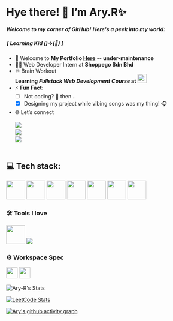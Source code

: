 # **Hye there! 👋 I’m Ary.R✨**
***Welcome to my corner of GitHub!***
***Here's a peek into my world:***

##### **{ Learning Kid ()=>(🧠) }**
- 🌱 Welcome to **My Portfolio [Here](#)** -- **under-maintenance**
- 👩‍💻 Web Developer Intern at **Shoppego Sdn Bhd**
- ♾️ Brain Workout <br />
  **Learning ***Fullstack Web Development Course*** at** <img src="https://github.com/user-attachments/assets/0c46fb9d-1bba-4997-bc6d-ff55224ade9a" height="24"/>
- ⚡ **Fun Fact**:  
  - [ ] Not coding? 🤔 then ..
  - [x] Designing my project while vibing songs was my thing! 🎧

- 🌐 Let’s connect
<br /><br /> [<img src="https://img.shields.io/badge/LinkedIn-0077B5?style=for-the-badge&logo=linkedin&logoColor=white" />](https://www.linkedin.com/in/ary-r/) <br/>
[<img src="https://img.shields.io/badge/GitHub-100000?style=for-the-badge&logo=github&logoColor=white"/>](https://github.com/Ary-R)
<br/> [<img src="https://img.shields.io/badge/instagram-d62976?style=for-the-badge&logo=instagram&logoColor=white" />](https://www.instagram.com/de.stack_dev/) <br /><br />


## 💻 **Tech stack**:
 <img height="50" width="50" src="https://img.icons8.com/color/48/000000/html-5.png" /> <img height="50" width="50" src="https://img.icons8.com/color/48/000000/css3.png" /> <img height="50" width="50" src="https://img.icons8.com/color/48/000000/bootstrap.png" />
<img height="50" width="50" src="https://img.icons8.com/color/48/000000/javascript.png"/> <img height="50" width="50" src="https://img.icons8.com/color/48/000000/react-native.png"/> <img height="50" width="50" src="https://img.icons8.com/color/48/000000/mongodb.png"/> <img height="50" width="50" src="https://img.icons8.com/color/48/000000/nodejs.png"/>

### 🛠️ **Tools I love**
<img height="50" width="50" src="https://img.icons8.com/color/48/000000/visual-studio-code-2019.png"/>  <img src="https://img.icons8.com/color/48/000000/figma--v1.png"/> 

### ⚙️ Workspace Spec
<img height="30" src="https://img.shields.io/badge/Acer%20Swift%203-SF314-43?style=for-the-badge&logo=acer&logoColor=white" /> <img height="30" src="https://img.shields.io/badge/AMD-Ryzen%205-5500U?style=for-the-badge&logo=AMD&logoColor=white&color=magenta"/>

![Ary-R's Stats](https://github-readme-stats.vercel.app/api?username=Ary-R&theme=chartreuse-dark&show_icons=true&hide_border=true&count_private=false)

[![LeetCode Stats](https://leetcard.jacoblin.cool/kugan_r?theme=dark&font=Staatliches&ext=contest)](https://leetcode.com/u/kugan_r/)

[![Ary's github activity graph](https://github-readme-activity-graph.vercel.app/graph?username=Ary-R&bg_color=000000&color=ffffff&line=37ff00&point=ffffff&area=true&hide_border=true)](https://github.com/ashutosh00710/github-readme-activity-graph)

